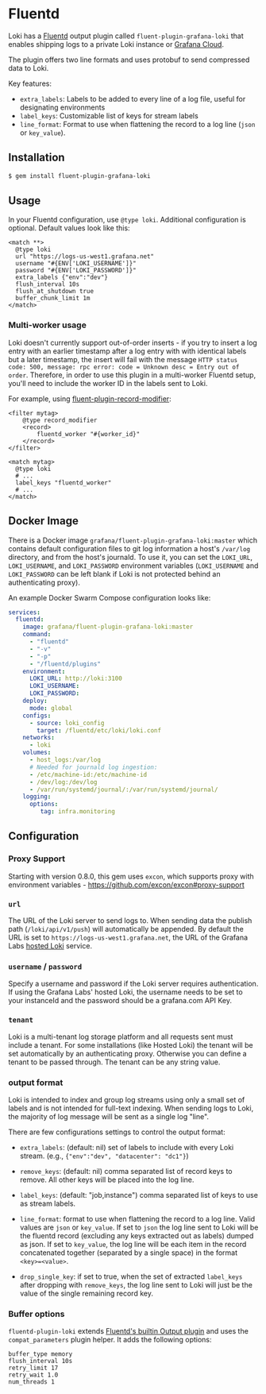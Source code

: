 # Fluentd

Loki has a [Fluentd](https://fluentd.org/) output plugin called
`fluent-plugin-grafana-loki` that enables shipping logs to a private Loki
instance or [Grafana Cloud](https://grafana.com/oss/loki).

The plugin offers two line formats and uses protobuf to send compressed data to
Loki.

Key features:

* `extra_labels`: Labels to be added to every line of a log file, useful for
  designating environments
* `label_keys`: Customizable list of keys for stream labels
* `line_format`: Format to use when flattening the record to a log line (`json`
    or `key_value`).

## Installation

```bash
$ gem install fluent-plugin-grafana-loki
```

## Usage

In your Fluentd configuration, use `@type loki`. Additional configuration is
optional. Default values look like this:

```
<match **>
  @type loki
  url "https://logs-us-west1.grafana.net"
  username "#{ENV['LOKI_USERNAME']}"
  password "#{ENV['LOKI_PASSWORD']}"
  extra_labels {"env":"dev"}
  flush_interval 10s
  flush_at_shutdown true
  buffer_chunk_limit 1m
</match>
```

### Multi-worker usage

Loki doesn't currently support out-of-order inserts - if you try to insert a log
entry with an earlier timestamp after a log entry with with identical labels but
a later timestamp, the insert will fail with the message
`HTTP status code: 500, message: rpc error: code = Unknown desc = Entry out of
order`. Therefore, in order to use this plugin in a multi-worker Fluentd setup,
you'll need to include the worker ID in the labels sent to Loki.

For example, using
[fluent-plugin-record-modifier](https://github.com/repeatedly/fluent-plugin-record-modifier):

```
<filter mytag>
    @type record_modifier
    <record>
        fluentd_worker "#{worker_id}"
    </record>
</filter>

<match mytag>
  @type loki
  # ...
  label_keys "fluentd_worker"
  # ...
</match>
```

## Docker Image

There is a Docker image `grafana/fluent-plugin-grafana-loki:master` which
contains default configuration files to git log information
a host's `/var/log` directory, and from the host's journald. To use it, you can set
the `LOKI_URL`, `LOKI_USERNAME`, and `LOKI_PASSWORD` environment variables
(`LOKI_USERNAME` and `LOKI_PASSWORD` can be left blank if Loki is not protected
behind an authenticating proxy).

An example Docker Swarm Compose configuration looks like:

```yaml
services:
  fluentd:
    image: grafana/fluent-plugin-grafana-loki:master
    command:
      - "fluentd"
      - "-v"
      - "-p"
      - "/fluentd/plugins"
    environment:
      LOKI_URL: http://loki:3100
      LOKI_USERNAME:
      LOKI_PASSWORD:
    deploy:
      mode: global
    configs:
      - source: loki_config
        target: /fluentd/etc/loki/loki.conf
    networks:
      - loki
    volumes:
      - host_logs:/var/log
      # Needed for journald log ingestion:
      - /etc/machine-id:/etc/machine-id
      - /dev/log:/dev/log
      - /var/run/systemd/journal/:/var/run/systemd/journal/
    logging:
      options:
         tag: infra.monitoring
```

## Configuration

### Proxy Support

Starting with version 0.8.0, this gem uses `excon`, which supports proxy with
environment variables - https://github.com/excon/excon#proxy-support

### `url`

The URL of the Loki server to send logs to. When sending data the publish path
(`/loki/api/v1/push`) will automatically be appended. By default the URL is set to
`https://logs-us-west1.grafana.net`, the URL of the Grafana Labs [hosted
Loki](https://grafana.com/loki) service.

### `username` / `password`

Specify a username and password if the Loki server requires authentication.
If using the Grafana Labs' hosted Loki, the username needs to be set to your
instanceId and the password should be a grafana.com API Key.

### `tenant`

Loki is a multi-tenant log storage platform and all requests sent must include a
tenant. For some installations (like Hosted Loki) the tenant will be set
automatically by an authenticating proxy. Otherwise you can define a tenant to
be passed through. The tenant can be any string value.

### output format

Loki is intended to index and group log streams using only a small set of
labels and is not intended for full-text indexing. When sending logs to Loki,
the majority of log message will be sent as a single log "line".

There are few configurations settings to control the output format:

- `extra_labels`: (default: nil) set of labels to include with every Loki
  stream. (e.g., `{"env":"dev", "datacenter": "dc1"}`)

- `remove_keys`: (default: nil) comma separated list of record keys to
  remove. All other keys will be placed into the log line.

- `label_keys`: (default: "job,instance") comma separated list of keys to use as
  stream labels.

- `line_format`: format to use when flattening the record to a log line. Valid
  values are `json` or `key_value`. If set to `json` the log line sent to Loki
  will be the fluentd record (excluding any keys extracted out as labels) dumped
  as json. If set to `key_value`, the log line will be each item in the record
  concatenated together (separated by a single space) in the format
  `<key>=<value>`.

- `drop_single_key`: if set to true, when the set of extracted `label_keys`
    after dropping with `remove_keys`, the log line sent to Loki will just be
    the value of the single remaining record key.

### Buffer options

`fluentd-plugin-loki` extends [Fluentd's builtin Output
plugin](https://docs.fluentd.org/v1.0/articles/output-plugin-overview) and uses
the `compat_parameters` plugin helper. It adds the following options:

```
buffer_type memory
flush_interval 10s
retry_limit 17
retry_wait 1.0
num_threads 1
```
